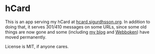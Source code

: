 # hCard

This is an app serving my hCard at [hcard.sigurdhsson.org](http://hcard.sigurdhsson.org).
In addition to doing that, it serves 301/410 messages on some URLs, since some old things are now gone and some (including [my blog](http://blog.sigurdhsson.org) and [Webboken](http://webboken.github.io)) have moved permanently.

License is MIT, if anyone cares.

